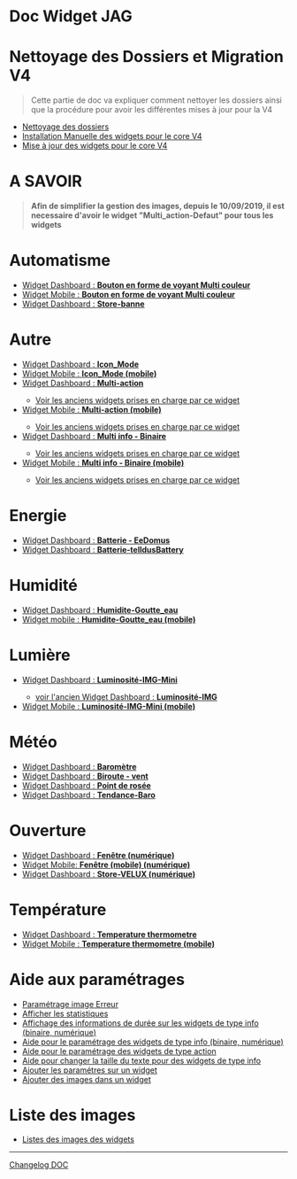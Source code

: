 # Doc Widget JAG

Nettoyage des Dossiers et Migration V4
=======================

<blockquote>
Cette partie de doc va expliquer comment nettoyer les dossiers ainsi que la procédure pour avoir les différentes mises à jour pour la V4
</blockquote>
<ul>
    <li><a href="./aide/JEEDOM_AIDE_Nettoyage_des_dossiers.html">Nettoyage des dossiers</a></li>
    <li><a href="./aide/JEEDOM_AIDE_V4_Installation_Manuelle.html">Installation Manuelle des widgets pour le core V4</a></li>
    <li><a href="./aide/JEEDOM_AIDE_V4_UPDATE.html">Mise à jour des widgets pour le core V4</a></li>
</ul>


A SAVOIR
=======================
<blockquote>
<b>Afin de simplifier la gestion des images, depuis le 10/09/2019, il est necessaire d'avoir le widget "Multi_action-Defaut" pour tous les widgets</b>
</blockquote>

Automatisme
=======================
<ul>
    <li><a href="./JEEDOM_VoyantMulticouleur.html">Widget Dashboard : <b>Bouton en forme de voyant Multi couleur</b></a></li>
    <li><a href="./JEEDOM_VoyantMulticouleur_MOBILE.html">Widget Mobile : <b>Bouton en forme de voyant Multi couleur</b></a></li>
    <li><a href="./JEEDOM_Store_banne.html">Widget Dashboard : <b>Store-banne</b></a></li>  
</ul>

Autre
=======================
<ul>
    <li><a href="./JEEDOM_Icon_Mode.html">Widget Dashboard : <b>Icon_Mode</b></a></li>
    <li><a href="./JEEDOM_Icon_Mode_Mobile.html">Widget Mobile : <b>Icon_Mode (mobile)</b></a></li>
    <li><a href="./JEEDOM_Multi_action_Defaut">Widget Dashboard : <b>Multi-action</b></a></li>
    <ul>
            <li><a href="./archives/JEEDOM_Archive_action.html">Voir les anciens widgets prises en charge par ce widget</a></li>
    </ul>
    <li><a href="./JEEDOM_Multi_action_Defaut_mobile.html">Widget Mobile : <b>Multi-action (mobile)</b></a></li>
    <ul>
            <li><a href="./archives/JEEDOM_Archive_action_mobile.html">Voir les anciens widgets prises en charge par ce widget</a></li>
    </ul>
    <li><a href="./JEEDOM_Multi_info_Binaire.html">Widget Dashboard : <b>Multi info - Binaire</b></a></li>
    <ul>
            <li><a href="./archives/JEEDOM_Archive_info_binaire.html">Voir les anciens widgets prises en charge par ce widget</a></li>
    </ul>
    <li><a href="./JEEDOM_Multi_info_Binaire_mobile.html">Widget Mobile : <b>Multi info - Binaire (mobile)</b></a></li>
        <ul>
            <li><a href="./archives/JEEDOM_Archive_info_binaire_mobile.html">Voir les anciens widgets prises en charge par ce widget</a></li>
    </ul>
</ul>

Energie
=======================
<ul>
    <li><a href="./JEEDOM_Batterie_EeDomus.html">Widget Dashboard : <b>Batterie - EeDomus</b></a></li>
    <li><a href="./JEEDOM_Batterie_telldusBattery.html">Widget Dashboard : <b>Batterie-telldusBattery</b></a></li>
</ul>

Humidité
=======================
<ul>
    <li><a href="./JEEDOM_Humidite_Goutte_eau.html">Widget Dashboard : <b>Humidite-Goutte_eau</b></a></li>
    <li><a href="./JEEDOM_Humidite_Goutte_eau_Mobile.html">Widget mobile : <b>Humidite-Goutte_eau (mobile)</b></a></li>  
</ul>

Lumière
=======================
<ul>
    <li><a href="./JEEDOM_Lum_IMG_mini.html">Widget Dashboard : <b>Luminosité-IMG-Mini</b></a></li>
    <ul>
            <li><a href="./archives/JEEDOM_Lum_IMG.html">voir l'ancien Widget Dashboard : <b>Luminosité-IMG</b></a></li>
    </ul>
    <li><a href="./JEEDOM_Lum_IMG_mini_MOBILE.html">Widget Mobile : <b>Luminosité-IMG-Mini (mobile)</b></a></li>
</ul>

Météo
=======================
<ul>
    <li><a href="./JEEDOM_Barometre.html">Widget Dashboard : <b>Baromètre</b></a></li>
    <li><a href="./JEEDOM_Biroute_vent.html">Widget Dashboard : <b>Biroute - vent</b></a></li>
    <li><a href="./JEEDOM_Point_rosee.html">Widget Dashboard : <b>Point de rosée</b></a></li>
    <li><a href="./JEEDOM_Tendance_Baro.html">Widget Dashboard : <b>Tendance-Baro</b></a></li>
</ul>

Ouverture
=======================
<ul>
    <li><a href="./JEEDOM_Fenetre.html">Widget Dashboard : <b>Fenêtre (numérique)</b></a></li>
    <li><a href="./JEEDOM_Fenetre_MOBILE.html">Widget Mobile: <b>Fenêtre (mobile) (numérique)</b></a></li>
    <li><a href="./JEEDOM_Store_Velux_num.html">Widget Dashboard : <b>Store-VELUX (numérique)</b></a></li>
</ul>

Température
=======================
<ul>
    <li><a href="./JEEDOM_Thermometre.html">Widget Dashboard : <b>Temperature thermometre</b></a></li>
    <li><a href="./JEEDOM_Thermometre_MOBILE.html">Widget Mobile : <b>Temperature thermometre (mobile)</b></a></li>
</ul>

Aide aux paramétrages
=======================
<ul>
    <li><a href="./aide/JEEDOM_AIDE_Error.html">Paramétrage image Erreur</a></li>
    <li><a href="./aide/JEEDOM_AIDE_STATS.html">Afficher les statistiques</a></li>
    <li><a href="./aide/JEEDOM_AIDE_STATS_TEMPS.html">Affichage des informations de durée sur les widgets de type info (binaire, numérique)</a></li>
    <li><a href="./aide/JEEDOM_AIDE_CONFIG_INFOS.html">Aide pour le paramétrage des widgets de type info (binaire, numérique)</a></li>
    <li><a href="./aide/JEEDOM_AIDE_CONFIG_ACTION.html">Aide pour le paramétrage des widgets de type action</a></li>
    <li><a href="./aide/JEEDOM_AIDE_SIZE.html">Aide pour changer la taille du texte pour des widgets de type info</a></li>
    <li><a href="./aide/JEEDOM_AIDE_PARA.html">Ajouter les paramétres sur un widget</a></li>
    <li><a href="./aide/JEEDOM_AIDE_ADD_IMG.html">Ajouter des images dans un widget</a></li>
</ul>

Liste des images
=======================
<ul>
    <li><a href="./JEEDOM_Liste_images_dossiers.html">Listes des images des widgets </a></li>
</ul>
<hr />
<dl>
    <a href="https://github.com/JEALG/JEEDOM-Widget_JAG-doc/commits/master">Changelog DOC</a>
</dl>